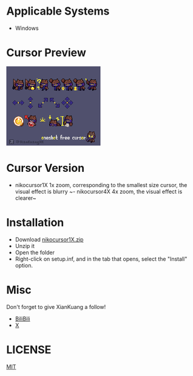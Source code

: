 # Applicable Systems
- Windows
# Cursor Preview
![image](image/niko.gif)
# Cursor Version
- nikocursor1X
 1x zoom, corresponding to the smallest size cursor, the visual effect is blurry
~- nikocursor4X
  4x zoom, the visual effect is clearer~
# Installation
- Download [nikocursor1X.zip](https://github.com/xiankuang/nikocursor/releases/download/untagged-64482fc9e89528e4993a/niko1X.zip)
- Unzip it
- Open the folder
- Right-click on setup.inf, and in the tab that opens, select the "Install" option.
# Misc
Don't forget to give XianKuang a follow!
- [BiliBili](https://space.bilibili.com/400839602)
- [X](https://twitter.com/xiankuangxk)
# LICENSE
[MIT](LICENSE.txt)
